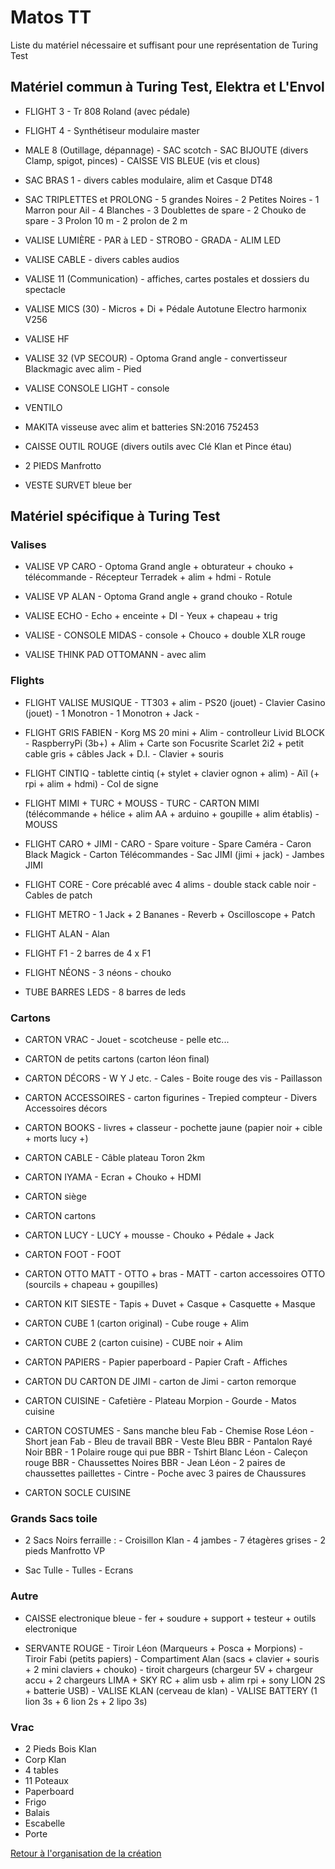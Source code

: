 Matos TT
========
Liste du matériel nécessaire et suffisant pour une représentation de Turing Test

## Matériel commun à Turing Test, Elektra et L'Envol

- FLIGHT 3
        - Tr 808 Roland (avec pédale)

- FLIGHT 4
        - Synthétiseur modulaire master

- MALE 8 (Outillage, dépannage)
        - SAC scotch
        - SAC BIJOUTE (divers Clamp, spigot, pinces)
        - CAISSE VIS BLEUE (vis et clous)

- SAC BRAS 1 
        - divers cables modulaire, alim et Casque DT48

- SAC TRIPLETTES et PROLONG
        - 5 grandes Noires
        - 2 Petites Noires
        - 1 Marron pour Ail
        - 4 Blanches
        - 3 Doublettes de spare
        - 2 Chouko de spare
        - 3 Prolon 10 m
        - 2 prolon de 2 m

- VALISE LUMIÈRE
        - PAR à LED
        - STROBO
        - GRADA
        - ALIM LED

- VALISE CABLE
        - divers cables audios

- VALISE 11 (Communication)
        - affiches, cartes postales et dossiers du spectacle

- VALISE MICS (30)
        - Micros + Di + Pédale Autotune Electro harmonix V256

- VALISE HF

- VALISE 32 (VP SECOUR)
        - Optoma Grand angle
        - convertisseur Blackmagic avec alim
        - Pied

- VALISE CONSOLE LIGHT
        - console

- VENTILO

- MAKITA visseuse avec alim et batteries SN:2016 752453

- CAISSE OUTIL ROUGE (divers outils avec Clé Klan et Pince étau)

- 2 PIEDS Manfrotto

- VESTE SURVET bleue ber

## Matériel spécifique à Turing Test

### Valises

- VALISE VP CARO
        - Optoma Grand angle + obturateur + chouko + télécommande
        - Récepteur Terradek + alim + hdmi
        - Rotule

- VALISE VP ALAN
        - Optoma Grand angle + grand chouko
        - Rotule

- VALISE ECHO
        - Echo + enceinte + DI
        - Yeux + chapeau + trig

- VALISE - CONSOLE MIDAS
        - console + Chouco + double XLR rouge
        
- VALISE THINK PAD OTTOMANN
        -  avec alim


### Flights

- FLIGHT VALISE MUSIQUE
        - TT303 + alim
        - PS20 (jouet)
        - Clavier Casino (jouet)
        - 1 Monotron
        - 1 Monotron + Jack
        -
- FLIGHT GRIS FABIEN
        - Korg MS 20 mini + Alim
        - controlleur Livid BLOCK
        - RaspberryPi (3b+) + Alim + Carte son Focusrite Scarlet 2i2 + petit cable gris + câbles Jack +  D.I.
        - Clavier + souris

- FLIGHT CINTIQ
        - tablette cintiq (+ stylet + clavier ognon + alim)
        - Aïl (+ rpi + alim + hdmi)
        - Col de signe

- FLIGHT MIMI + TURC + MOUSS
        - TURC
        - CARTON MIMI (télécommande + hélice + alim AA + arduino + goupille + alim établis)
        - MOUSS

- FLIGHT CARO + JIMI
        - CARO
        - Spare voiture
        - Spare Caméra
        - Caron Black Magick
        - Carton Télécommandes
        - Sac JIMI (jimi + jack)
        - Jambes JIMI
 
- FLIGHT CORE
        - Core précablé avec 4 alims
        - double stack cable noir
        - Cables de patch

- FLIGHT METRO
        - 1 Jack + 2 Bananes
        - Reverb + Oscilloscope + Patch
        
- FLIGHT ALAN
        - Alan

- FLIGHT F1
        - 2 barres de 4 x F1

- FLIGHT NÉONS
        - 3 néons
        - chouko

- TUBE BARRES LEDS
        - 8 barres de leds
        
### Cartons

- CARTON VRAC
        - Jouet
        - scotcheuse
        - pelle etc...

- CARTON de petits cartons (carton léon final)

- CARTON DÉCORS
        - W Y J etc.
        - Cales
        - Boite rouge des vis
        - Paillasson

- CARTON ACCESSOIRES
        - carton figurines
        - Trepied compteur
        - Divers Accessoires décors 

- CARTON BOOKS
        - livres + classeur
        - pochette jaune (papier noir + cible + morts lucy +)

- CARTON CABLE
        - Câble plateau Toron 2km
        
- CARTON IYAMA
        - Ecran + Chouko + HDMI

- CARTON siège

- CARTON cartons

- CARTON LUCY
        - LUCY + mousse
        - Chouko + Pédale + Jack

- CARTON FOOT
        - FOOT

- CARTON OTTO MATT
        - OTTO + bras
        - MATT
        - carton accessoires OTTO (sourcils + chapeau + goupilles)

- CARTON KIT SIESTE
        - Tapis + Duvet + Casque + Casquette + Masque

- CARTON CUBE 1 (carton original)
        - Cube rouge + Alim

- CARTON CUBE 2 (carton cuisine)
        - CUBE noir + Alim

- CARTON PAPIERS
        - Papier paperboard
        - Papier Craft
        - Affiches

- CARTON DU CARTON DE JIMI
        - carton de Jimi
        - carton remorque

- CARTON CUISINE
        - Cafetière
        - Plateau Morpion
        - Gourde
        - Matos cuisine

- CARTON COSTUMES
        - Sans manche bleu Fab
        - Chemise Rose Léon
        - Short jean Fab
        - Bleu de travail BBR
        - Veste Bleu BBR
        - Pantalon Rayé Noir BBR
        - 1 Polaire rouge qui pue BBR
        - Tshirt Blanc Léon
        - Caleçon rouge BBR
        - Chaussettes Noires BBR
        - Jean Léon
        - 2 paires de chaussettes paillettes
        - Cintre
        - Poche avec 3 paires de Chaussures

- CARTON SOCLE CUISINE

### Grands Sacs toile

- 2 Sacs Noirs ferraille :
        - Croisillon Klan
        - 4 jambes
        - 7 étagères grises
        - 2 pieds Manfrotto VP

- Sac Tulle
        - Tulles
        - Ecrans

### Autre

- CAISSE electronique bleue
        - fer + soudure + support + testeur + outils electronique

- SERVANTE ROUGE
        - Tiroir Léon (Marqueurs + Posca + Morpions)
        - Tiroir Fabi (petits papiers)
        - Compartiment Alan (sacs + clavier + souris + 2 mini claviers + chouko)
        - tiroit chargeurs (chargeur 5V + chargeur accu + 2 chargeurs LIMA + SKY RC + alim usb + alim rpi + sony LION 2S + batterie USB)
        - VALISE KLAN (cerveau de klan)
        - VALISE BATTERY (1 lion 3s + 6 lion 2s + 2 lipo 3s)

### Vrac

- 2 Pieds Bois Klan
- Corp Klan
- 4 tables
- 11 Poteaux
- Paperboard
- Frigo
- Balais
- Escabelle
- Porte

[Retour à l'organisation de la création](.)
